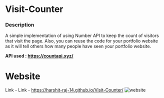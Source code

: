 # Visit-Counter

### Description 
A simple implementation of using Number API to keep the count of visitors that visit the page.
Also, you can reuse the code for your portfolio website as it will tell others how many people have seen your portfolio website.


**API used : https://countapi.xyz/**

# Website
Link - Link - https://harshit-raj-14.github.io/Visit-Counter/
![website](https://user-images.githubusercontent.com/98808802/212046958-5d5410a7-16c7-444d-ad39-d65148ec80d2.png)
